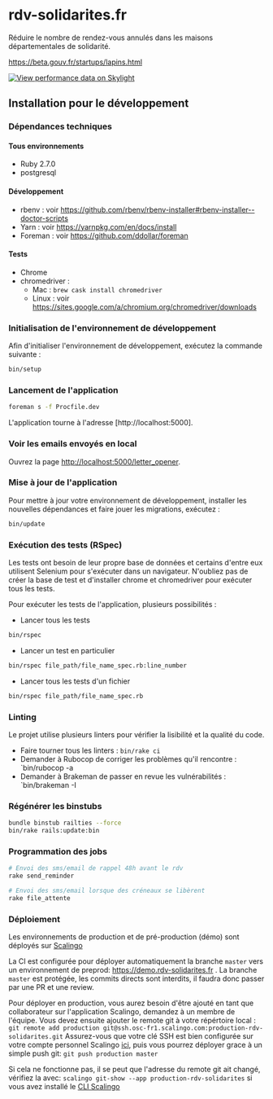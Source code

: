 # rdv-solidarites.fr

Réduire le nombre de rendez-vous annulés dans les maisons départementales de solidarité.

https://beta.gouv.fr/startups/lapins.html

[![View performance data on Skylight](https://badges.skylight.io/status/RgR7i58P67xN.svg)](https://oss.skylight.io/app/applications/RgR7i58P67xN)

## Installation pour le développement

### Dépendances techniques

#### Tous environnements

- Ruby 2.7.0
- postgresql

#### Développement

- rbenv : voir https://github.com/rbenv/rbenv-installer#rbenv-installer--doctor-scripts
- Yarn : voir https://yarnpkg.com/en/docs/install
- Foreman : voir https://github.com/ddollar/foreman

#### Tests

- Chrome
- chromedriver :
  * Mac : `brew cask install chromedriver`
  * Linux : voir https://sites.google.com/a/chromium.org/chromedriver/downloads

### Initialisation de l'environnement de développement

Afin d'initialiser l'environnement de développement, exécutez la commande suivante :

```bash
bin/setup
```

### Lancement de l'application

```bash
foreman s -f Procfile.dev
```

L'application tourne à l'adresse [http://localhost:5000].

### Voir les emails envoyés en local

Ouvrez la page [http://localhost:5000/letter_opener](http://localhost:5000/letter_opener).

### Mise à jour de l'application

Pour mettre à jour votre environnement de développement, installer les nouvelles dépendances et faire jouer les migrations, exécutez :

```bash
bin/update
```

### Exécution des tests (RSpec)

Les tests ont besoin de leur propre base de données et certains d'entre eux utilisent Selenium pour s'exécuter dans un navigateur. N'oubliez pas de créer la base de test et d'installer chrome et chromedriver pour exécuter tous les tests.

Pour exécuter les tests de l'application, plusieurs possibilités :

- Lancer tous les tests

```bash
bin/rspec
```

- Lancer un test en particulier

```bash
bin/rspec file_path/file_name_spec.rb:line_number
```

- Lancer tous les tests d'un fichier

```bash
bin/rspec file_path/file_name_spec.rb
```

### Linting

Le projet utilise plusieurs linters pour vérifier la lisibilité et la qualité du code.

- Faire tourner tous les linters : `bin/rake ci`
- Demander à Rubocop de corriger les problèmes qu'il rencontre : `bin/rubocop -a
- Demander à Brakeman de passer en revue les vulnérabilités : `bin/brakeman -I

### Régénérer les binstubs

```bash
bundle binstub railties --force
bin/rake rails:update:bin
```

### Programmation des jobs

```bash
# Envoi des sms/email de rappel 48h avant le rdv
rake send_reminder

# Envoi des sms/email lorsque des créneaux se libèrent
rake file_attente
```

### Déploiement

Les environnements de production et de pré-production (démo) sont déployés sur
[Scalingo](https://scalingo.com/)

La CI est configurée pour déployer automatiquement la branche `master` vers un
environnement de preprod: https://demo.rdv-solidarites.fr . La branche `master`
est protégée, les commits directs sont interdits, il faudra donc passer par une
PR et une review.

Pour déployer en production, vous aurez besoin d'être ajouté en tant que
collaborateur sur l'application Scalingo, demandez à un membre de l'équipe.
Vous devez ensuite ajouter le remote git à votre répértoire local :
`git remote add production git@ssh.osc-fr1.scalingo.com:production-rdv-solidarites.git`
Assurez-vous que votre clé SSH est bien configurée sur votre compte personnel
Scalingo [ici](https://my.osc-fr1.scalingo.com/keys), puis vous pourrez déployer
grace à un simple push git: `git push production master`

Si cela ne fonctionne pas, il se peut que l'adresse du remote git ait changé,
vérifiez la avec: `scalingo git-show --app production-rdv-solidarites` si vous
avez installé le [CLI Scalingo](https://doc.scalingo.com/platform/cli/start)
